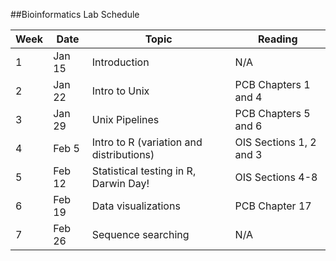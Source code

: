 ##Bioinformatics Lab Schedule

Week  | Date |  Topic | Reading 
------------- | ------------- | ------------- | ------------- 
1 | Jan 15  | Introduction | N/A
2 | Jan 22  | Intro to Unix | PCB Chapters 1 and 4
3 | Jan 29  | Unix Pipelines | PCB Chapters 5 and 6
4 | Feb 5 | Intro to R (variation and distributions) | OIS Sections 1, 2 and 3
5 | Feb 12 | Statistical testing in R, Darwin Day! | OIS Sections 4-8
6 | Feb 19 | Data visualizations | PCB Chapter 17
7 | Feb 26 | Sequence searching | N/A
